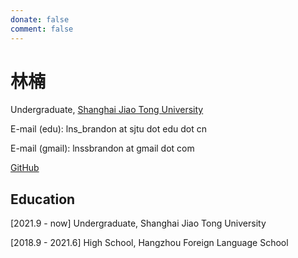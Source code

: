 ```yaml
---
donate: false
comment: false
---
```


# 林楠

Undergraduate, [Shanghai Jiao Tong University](https://www.sjtu.edu.cn/)

E-mail (edu): lns_brandon at sjtu dot edu dot cn

E-mail (gmail): lnssbrandon at gmail dot com

[GitHub](https://github.com/languisher)

## Education

[2021.9 - now] Undergraduate, Shanghai Jiao Tong University

[2018.9 - 2021.6] High School, Hangzhou Foreign Language School


